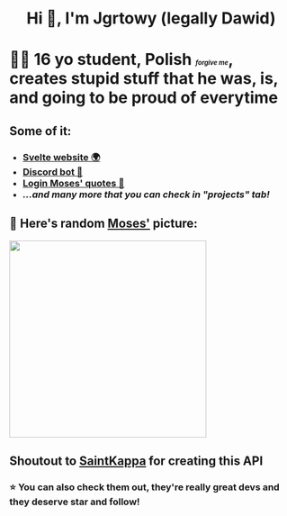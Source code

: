 <h1 align="center">Hi 👋, I'm Jgrtowy (legally Dawid)</h1>
<h1>🧑‍💻 16 yo student, Polish <i style="font-size:.7rem">forgive me</i>, creates stupid stuff that he was, is, and going to be proud of everytime</h1>

<h2>Some of it: </h2>

<ul>
<h3>
     <li><a href="https://jgrtowy.xyz/">Svelte website 🌍</a></li>
     <li><a href="https://github.com/YourBot">Discord bot 🤖</a></li>
     <li><a href="https://github.com/login-moses-quotes">Login Moses' quotes 💬</a></li>
     <li><i>...and many more that you can check in "projects" tab!</i></li>
</h3>
</ul>

<h2>📸 Here's random <a href="https://github.com/GinoMoses">Moses'</a> picture:</h2>

<img src="https://api.saintkappa.xyz/moses/pics/random" width="350">
<h2>Shoutout to <a href="https://github.com/theSaintKappa">SaintKappa</a> for creating this API </h2>
<h3>⭐ You can also check them out, they're really great devs and they deserve star and follow!</h3>

